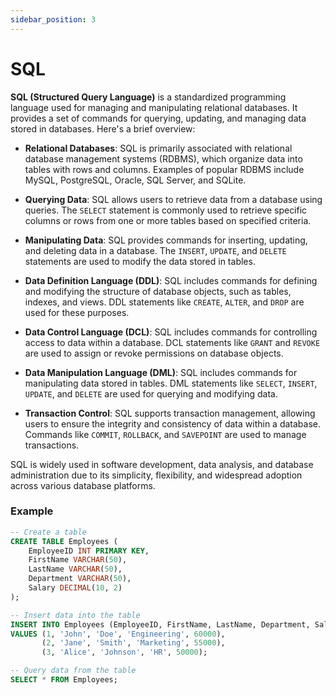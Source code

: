 ```yaml
---
sidebar_position: 3
---
```


# SQL

**SQL (Structured Query Language)** is a standardized programming language used for managing and manipulating relational databases. It provides a set of commands for querying, updating, and managing data stored in databases. Here's a brief overview:

- **Relational Databases**: SQL is primarily associated with relational database management systems (RDBMS), which organize data into tables with rows and columns. Examples of popular RDBMS include MySQL, PostgreSQL, Oracle, SQL Server, and SQLite.

- **Querying Data**: SQL allows users to retrieve data from a database using queries. The `SELECT` statement is commonly used to retrieve specific columns or rows from one or more tables based on specified criteria.

- **Manipulating Data**: SQL provides commands for inserting, updating, and deleting data in a database. The `INSERT`, `UPDATE`, and `DELETE` statements are used to modify the data stored in tables.

- **Data Definition Language (DDL)**: SQL includes commands for defining and modifying the structure of database objects, such as tables, indexes, and views. DDL statements like `CREATE`, `ALTER`, and `DROP` are used for these purposes.

- **Data Control Language (DCL)**: SQL includes commands for controlling access to data within a database. DCL statements like `GRANT` and `REVOKE` are used to assign or revoke permissions on database objects.

- **Data Manipulation Language (DML)**: SQL includes commands for manipulating data stored in tables. DML statements like `SELECT`, `INSERT`, `UPDATE`, and `DELETE` are used for querying and modifying data.

- **Transaction Control**: SQL supports transaction management, allowing users to ensure the integrity and consistency of data within a database. Commands like `COMMIT`, `ROLLBACK`, and `SAVEPOINT` are used to manage transactions.

SQL is widely used in software development, data analysis, and database administration due to its simplicity, flexibility, and widespread adoption across various database platforms.

### Example

```sql
-- Create a table
CREATE TABLE Employees (
    EmployeeID INT PRIMARY KEY,
    FirstName VARCHAR(50),
    LastName VARCHAR(50),
    Department VARCHAR(50),
    Salary DECIMAL(10, 2)
);

-- Insert data into the table
INSERT INTO Employees (EmployeeID, FirstName, LastName, Department, Salary)
VALUES (1, 'John', 'Doe', 'Engineering', 60000),
       (2, 'Jane', 'Smith', 'Marketing', 55000),
       (3, 'Alice', 'Johnson', 'HR', 50000);

-- Query data from the table
SELECT * FROM Employees;
```
